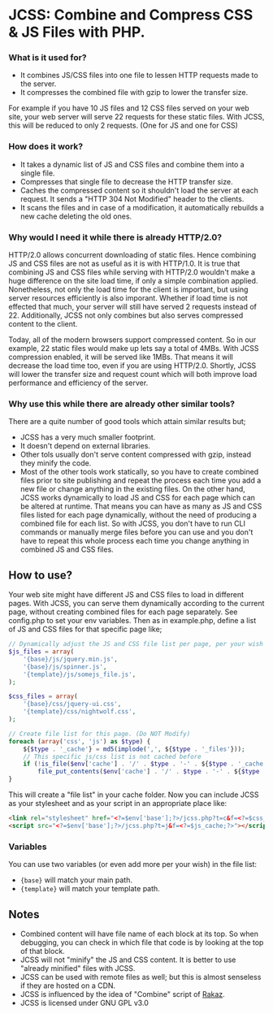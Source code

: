 
# JCSS: Combine and Compress CSS &amp; JS Files with PHP.

### What is it used for?
- It combines JS/CSS files into one file to lessen HTTP requests made to the server.
- It compresses the combined file with gzip to lower the transfer size.

For example if you have 10 JS files and 12 CSS files served on your web site, your web server will serve 22 requests for these static files. With JCSS, this will be reduced to only 2 requests. (One for JS and one for CSS)

### How does it work?
- It takes a dynamic list of JS and CSS files and combine them into a single file.
- Compresses that single file to decrease the HTTP transfer size.
- Caches the compressed content so it shouldn't load the server at each request. It sends a "HTTP 304 Not Modified" header to the clients.
- It scans the files and in case of a modification, it automatically rebuilds a new cache deleting the old ones.

### Why would I need it while there is already HTTP/2.0?
HTTP/2.0 allows concurrent downloading of static files. Hence combining JS and CSS files are not as useful as it is with HTTP/1.0. It is true that combining JS and CSS files while serving with HTTP/2.0 wouldn't make a huge difference on the site load time, if only a simple combination applied. Nonetheless, not only the load time for the client is important, but using server resources efficiently is also imporant. Whether if load time is not effected that much, your server will still have served 2 requests instead of 22. Additionally, JCSS not only combines but also serves compressed content to the client.

Today, all of the modern browsers support compressed content. So in our example, 22 static files would make up lets say a total of 4MBs. With JCSS compression enabled, it will be served like 1MBs. That means it will decrease the load time too, even if you are using HTTP/2.0. Shortly, JCSS will lower the transfer size and request count which will both improve load performance and efficiency of the server.

### Why use this while there are already other similar tools?
There are a quite number of good tools which attain similar results but;
- JCSS has a very much smaller footprint.
- It doesn't depend on external libraries.
- Other tols usually don't serve content compressed with gzip, instead they minify the code.
- Most of the other tools work statically, so you have to create combined files prior to site publishing and repeat the process each time you add a new file or change anything in the existing files. On the other hand, JCSS works dynamically to load JS and CSS for each page which can be altered at runtime. That means you can have as many as JS and CSS files listed for each page dynamically, without the need of producing a combined file for each list. So with JCSS, you don't have to run CLI commands or manually merge files before you can use and you don't have to repeat this whole process each time you change anything in combined JS and CSS files.

## How to use?
Your web site might have different JS and CSS files to load in different pages. With JCSS, you can serve them dynamically according to the current page, without creating combined files for each page separately. See config.php to set your env variables. Then as in example.php, define a list of JS and CSS files for that specific page like;

```php
// Dynamically adjust the JS and CSS file list per page, per your wish
$js_files = array(
	'{base}/js/jquery.min.js',
	'{base}/js/spinner.js',
	'{template}/js/somejs_file.js',
);

$css_files = array(
	'{base}/css/jquery-ui.css',
	'{template}/css/nightwolf.css',
);

// Create file list for this page. (Do NOT Modify)
foreach (array('css', 'js') as $type) {
	${$type . '_cache'} = md5(implode(',', ${$type . '_files'}));
	// This specific js/css list is not cached before
	if (!is_file($env['cache'] . '/' . $type . '-' . ${$type . '_cache'}))
		file_put_contents($env['cache'] . '/' . $type . '-' . ${$type . '_cache'}, implode("\n", ${$type . '_files'}));
}
```
This will create a "file list" in your cache folder. Now you can include JCSS as your stylesheet and as your script in an appropriate place like:
```html
<link rel="stylesheet" href="<?=$env['base'];?>/jcss.php?t=c&f=<?=$css_cache;?>">
<script src="<?=$env['base'];?>/jcss.php?t=j&f=<?=$js_cache;?>"></script>
```
### Variables
You can use two variables (or even add more per your wish) in the file list:
- `{base}` will match your main path.
- `{template}` will match your template path.

## Notes
- Combined content will have file name of each block at its top. So when debugging, you can check in which file that code is by looking at the top of that block.
- JCSS will not "minify" the JS and CSS content. It is better to use "already minified" files with JCSS.
- JCSS can be used with remote files as well; but this is almost senseless if they are hosted on a CDN.
- JCSS is influenced by the idea of "Combine" script of [Rakaz](http://rakaz.nl/code/combine).
- JCSS is licensed under GNU GPL v3.0
